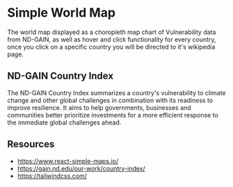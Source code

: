 # Simple World Map

The world map displayed as a choropleth map chart of Vulnerability data from ND-GAIN, as well as hover and click functionality for every country, once you click on a specific country you will be directed to it's wikipedia page.

## ND-GAIN Country Index

The ND-GAIN Country Index summarizes a country's vulnerability to climate change and other global challenges in combination with its readiness to improve resilience. It aims to help governments, businesses and communities better prioritize investments for a more efficient response to the immediate global challenges ahead.

## Resources

- <https://www.react-simple-maps.io/>
- <https://gain.nd.edu/our-work/country-index/>
- <https://tailwindcss.com/>

